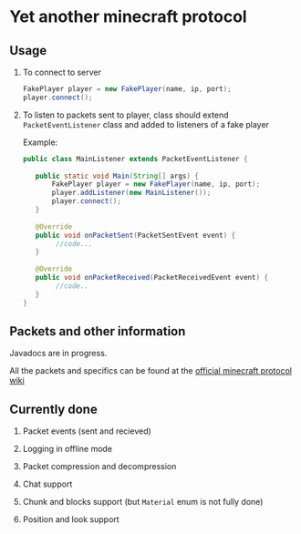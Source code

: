 # Yet another minecraft protocol
## Usage
1. To connect to server
    ```java
    FakePlayer player = new FakePlayer(name, ip, port);
    player.connect();
    ```
    
2. To listen to packets sent to player, class should extend ```PacketEventListener``` class and added to listeners of a fake player

    Example:
    ```java
    public class MainListener extends PacketEventListener { 
       
       public static void Main(String[] args) {
           FakePlayer player = new FakePlayer(name, ip, port);
           player.addListener(new MainListener());
           player.connect();
       }   
       
       @Override
       public void onPacketSent(PacketSentEvent event) {
            //code...
       }
       
       @Override
       public void onPacketReceived(PacketReceivedEvent event) {
            //code..
       }
   }
   ```
## Packets and other information

Javadocs are in progress.

All the packets and specifics
can be found at the [official minecraft protocol wiki](https://wiki.vg/Protocol)

## Currently done
1. Packet events (sent and recieved)

2. Logging in offline mode

3. Packet compression and decompression

4. Chat support

5. Chunk and blocks support (but `Material` enum is not fully done)

6. Position and look support